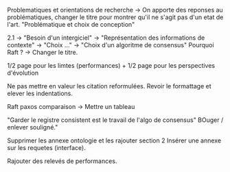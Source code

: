 Problematiques et orientations de recherche -> On apporte des reponses au
problématiques, changer le titre pour montrer qu'il ne s'agit pas d'un etat de
l'art. "Problématique et choix de conception"

2.1 -> "Besoin d'un intergiciel"
-> "Représentation des informations de contexte" -> "Choix ..."
-> "Choix d'un algoritme de consensus"
Pourquoi Raft ? -> Changer le titre.

 1/2 page pour les limtes (performances) + 1/2 page pour les perspectives
d'évolution

Ne pas mettre en valeur les citation reformulées. Revoir le formattage et elever
les indentations.

Raft paxos comparaison -> Mettre un tableau 

"Garder le registre consistent est le travail de l'algo de consensus" BOuger /
enlever souligné."

Supprimer les annexe ontologie et les rajouter section 2
Insérer une annexe sur les requetes (interface).

Rajouter des relevés de performances.

